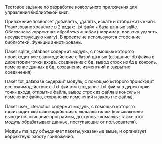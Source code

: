 Тестовое задание по разработке консольного приложения для управления библиотекой книг. 

Приложение позволяет добавлять, удалять, искать и отображать книги. Реализовано хранение в 2 видах: .txt файл и база данных sqlite. Обеспечена корректная обработка ошибок (например, попытка удалить несуществующую книгу).
В проекте не используются сторонние библиотеки. Функции аннотированы.

Пакет sqlite_database содержит модуль, с помощью которого происходит все взаимодействие с базой данных (создание .db файла в директории точки входа, соединение с бд, вывод строк из бд в консоль, изменение данных в бд, сохранение изменений и закрытие соединения).

Пакет txt_database содержит модуль, с помощью которого происходит все взаимодействие с .txt файлом (создание .txt файла в директории точки входа, открытие файла, вывод строк из файла в консоль и изменение файла, сохранение изменений и закрытие файла).

Пакет user_interaction содержит модуль, с помощью которого происходит все взаимодействие с пользователем (пользователю выводится описание программы, доступные команды; также этот модуль обрабатывает данные, поступающие от пользователя).

Модуль main.py объединяет пакеты, указанные выше, и организует корректную работу приложения.

